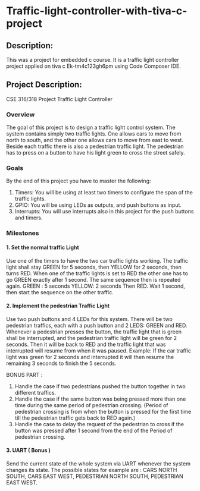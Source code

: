 # Traffic-light-controller-with-tiva-c-project
## Description:
This was a project for embedded c course. It is a traffic light controller project applied on tiva c Ek-tm4c123gh6pm using Code Composer IDE.

## Project Description:
CSE 316/318 Project
Traffic Light Controller
### Overview
The goal of this project is to design a traffic light control system. The system contains simply
two traffic lights. One allows cars to move from north to south, and the other one allows cars to
move from east to west. Beside each traffic there is also a pedestrian traffic light. The
pedestrian has to press on a button to have his light green to cross the street safely.
### Goals
By the end of this project you have to master the following:
1. Timers: You will be using at least two timers to configure the span of the traffic lights.
2. GPIO: You will be using LEDs as outputs, and push buttons as input.
3. Interrupts: You will use interrupts also in this project for the push buttons and timers.
### Milestones
#### 1. Set the normal traffic Light
Use one of the timers to have the two car traffic lights working. The traffic light shall stay
GREEN for 5 seconds, then YELLOW for 2 seconds, then turns RED. When one of the
traffic lights is set to RED the other one has to go GREEN exactly after 1 second. The
same sequence then is repeated again.
GREEN : 5 seconds
YELLOW: 2 seconds
Then RED.
Wait 1 second, then start the sequence on the other traffic.
#### 2. Implement the pedestrian Traffic Light
Use two push buttons and 4 LEDs for this system. There will be two pedestrian traffics,
each with a push button and 2 LEDS: GREEN and RED. Whenever a pedestrian presses
the button, the traffic light that is green shall be interrupted, and the pedestrian traffic
light will be green for 2 seconds. Then it will be back to RED and the traffic light that was
interrupted will resume from when it was paused.
Example: If the car traffic light was green for 2 seconds and interrupted it will then
resume the remaining 3 seconds to finish the 5 seconds.

BONUS PART :
1) Handle the case if two pedestrians pushed the button together in two different
traffics.
2) Handle the case if the same button was being pressed more than one time during the
same period of pedestrian crossing. (Period of pedestrian crossing is from when the
button is pressed for the first time till the pedestrian traffic gets back to RED again.)
3) Handle the case to delay the request of the pedestrian to cross if the button was
pressed after 1 second from the end of the Period of pedestrian crossing.
#### 3. UART ( Bonus )
Send the current state of the whole system via UART whenever the system changes its
state. The possible states for example are : CARS NORTH SOUTH, CARS EAST WEST,
PEDESTRIAN NORTH SOUTH, PEDESTRIAN EAST WEST.

